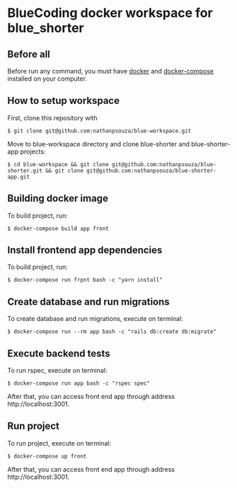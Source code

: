 # BlueCoding docker workspace for blue_shorter

## Before all

Before run any command, you must have [docker](https://docker.com) and [docker-compose](https://docs.docker.com/compose/install/) installed on your computer.

## How to setup workspace

First, clone this repository with

```
$ git clone git@github.com:nathanpsouza/blue-workspace.git
```

Move to blue-workspace directory and clone blue-shorter and blue-shorter-app projects:

```
$ cd blue-workspace && git clone git@github.com:nathanpsouza/blue-shorter.git && git clone git@github.com:nathanpsouza/blue-shorter-app.git
```

## Building docker image

To build project, run:

```
$ docker-compose build app front
```

## Install frontend app dependencies

To build project, run:

```
$ docker-compose run frpnt bash -c "yarn install"
```

## Create database and run migrations
To create database and run migrations, execute on terminal:

```
$ docker-compose run --rm app bash -c "rails db:create db:migrate"
```

## Execute backend tests

To run rspec, execute on terminal:

```
$ docker-compose run app bash -c "rspec spec"
```

After that, you can access front end app through address http://localhost:3001.

## Run project

To run project, execute on terminal:

```
$ docker-compose up front
```

After that, you can access front end app through address http://localhost:3001.